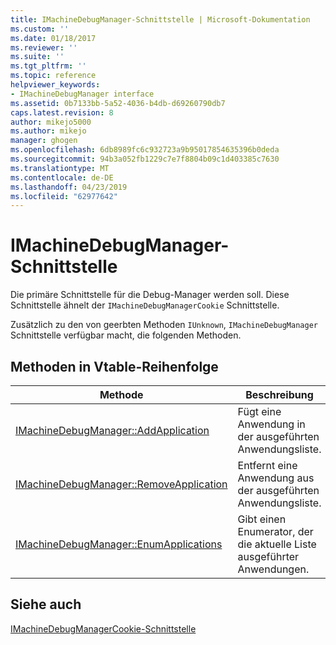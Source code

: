 ```yaml
---
title: IMachineDebugManager-Schnittstelle | Microsoft-Dokumentation
ms.custom: ''
ms.date: 01/18/2017
ms.reviewer: ''
ms.suite: ''
ms.tgt_pltfrm: ''
ms.topic: reference
helpviewer_keywords:
- IMachineDebugManager interface
ms.assetid: 0b7133bb-5a52-4036-b4db-d69260790db7
caps.latest.revision: 8
author: mikejo5000
ms.author: mikejo
manager: ghogen
ms.openlocfilehash: 6db8989fc6c932723a9b95017854635396b0deda
ms.sourcegitcommit: 94b3a052fb1229c7e7f8804b09c1d403385c7630
ms.translationtype: MT
ms.contentlocale: de-DE
ms.lasthandoff: 04/23/2019
ms.locfileid: "62977642"
---
```

# <a name="imachinedebugmanager-interface"></a>IMachineDebugManager-Schnittstelle
Die primäre Schnittstelle für die Debug-Manager werden soll. Diese Schnittstelle ähnelt der `IMachineDebugManagerCookie` Schnittstelle.  
  
 Zusätzlich zu den von geerbten Methoden `IUnknown`, `IMachineDebugManager` Schnittstelle verfügbar macht, die folgenden Methoden.  
  
## <a name="methods-in-vtable-order"></a>Methoden in Vtable-Reihenfolge  
  
|Methode|Beschreibung|  
|------------|-----------------|  
|[IMachineDebugManager::AddApplication](../../winscript/reference/imachinedebugmanager-addapplication.md)|Fügt eine Anwendung in der ausgeführten Anwendungsliste.|  
|[IMachineDebugManager::RemoveApplication](../../winscript/reference/imachinedebugmanager-removeapplication.md)|Entfernt eine Anwendung aus der ausgeführten Anwendungsliste.|  
|[IMachineDebugManager::EnumApplications](../../winscript/reference/imachinedebugmanager-enumapplications.md)|Gibt einen Enumerator, der die aktuelle Liste ausgeführter Anwendungen.|  
  
## <a name="see-also"></a>Siehe auch  
 [IMachineDebugManagerCookie-Schnittstelle](../../winscript/reference/imachinedebugmanagercookie-interface.md)